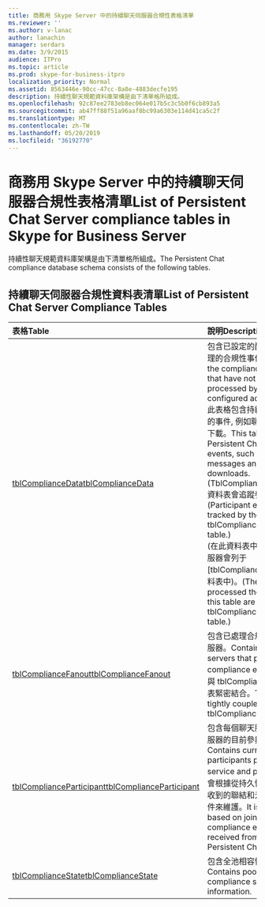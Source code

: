 ```yaml
---
title: 商務用 Skype Server 中的持續聊天伺服器合規性表格清單
ms.reviewer: ''
ms.author: v-lanac
author: lanachin
manager: serdars
ms.date: 3/9/2015
audience: ITPro
ms.topic: article
ms.prod: skype-for-business-itpro
localization_priority: Normal
ms.assetid: 8563446e-90cc-47cc-8a8e-4883decfe195
description: 持續性聊天規範資料庫架構是由下清單格所組成。
ms.openlocfilehash: 92c87ee2783eb8ec064e017b5c3c5b0f6cb893a5
ms.sourcegitcommit: ab47ff88f51a96aaf8bc99a6303e114d41ca5c2f
ms.translationtype: MT
ms.contentlocale: zh-TW
ms.lasthandoff: 05/20/2019
ms.locfileid: "36192770"
---
```

# <a name="list-of-persistent-chat-server-compliance-tables-in-skype-for-business-server"></a><span data-ttu-id="66c02-103">商務用 Skype Server 中的持續聊天伺服器合規性表格清單</span><span class="sxs-lookup"><span data-stu-id="66c02-103">List of Persistent Chat Server compliance tables in Skype for Business Server</span></span>
 
<span data-ttu-id="66c02-104">持續性聊天規範資料庫架構是由下清單格所組成。</span><span class="sxs-lookup"><span data-stu-id="66c02-104">The Persistent Chat compliance database schema consists of the following tables.</span></span>
  
## <a name="list-of-persistent-chat-server-compliance-tables"></a><span data-ttu-id="66c02-105">持續聊天伺服器合規性資料表清單</span><span class="sxs-lookup"><span data-stu-id="66c02-105">List of Persistent Chat Server Compliance Tables</span></span>

|<span data-ttu-id="66c02-106">**表格**</span><span class="sxs-lookup"><span data-stu-id="66c02-106">**Table**</span></span>|<span data-ttu-id="66c02-107">**說明**</span><span class="sxs-lookup"><span data-stu-id="66c02-107">**Description**</span></span>|
|:-----|:-----|
|[<span data-ttu-id="66c02-108">tblComplianceData</span><span class="sxs-lookup"><span data-stu-id="66c02-108">tblComplianceData</span></span>](tblcompliancedata.md) <br/> |<span data-ttu-id="66c02-109">包含已設定的配接器尚未處理的合規性事件。</span><span class="sxs-lookup"><span data-stu-id="66c02-109">Contains the compliance events that have not yet been processed by the configured adapter.</span></span>  <br/> <span data-ttu-id="66c02-110">此表格包含持續與聊天相關的事件, 例如聊天訊息和檔案下載。</span><span class="sxs-lookup"><span data-stu-id="66c02-110">This table includes Persistent Chat-related events, such as chat messages and file downloads.</span></span> <span data-ttu-id="66c02-111">(TblComplianceParticipant 資料表會追蹤參與者事件)。</span><span class="sxs-lookup"><span data-stu-id="66c02-111">(Participant events are tracked by the tblComplianceParticipant table.)</span></span>  <br/> <span data-ttu-id="66c02-112">(在此資料表中處理事件的伺服器會列于 [tblComplianceFanout] 資料表中)。</span><span class="sxs-lookup"><span data-stu-id="66c02-112">(The servers that processed the events in this table are listed in the tblComplianceFanout table.)</span></span>  <br/> |
|[<span data-ttu-id="66c02-113">tblComplianceFanout</span><span class="sxs-lookup"><span data-stu-id="66c02-113">tblComplianceFanout</span></span>](tblcompliancefanout.md) <br/> |<span data-ttu-id="66c02-114">包含已處理合規性事件的伺服器。</span><span class="sxs-lookup"><span data-stu-id="66c02-114">Contains the servers that processed a compliance event.</span></span> <span data-ttu-id="66c02-115">此表格與 tblComplianceData 資料表緊密結合。</span><span class="sxs-lookup"><span data-stu-id="66c02-115">This table is tightly coupled with the tblComplianceData table.</span></span>  <br/> |
|[<span data-ttu-id="66c02-116">tblComplianceParticipant</span><span class="sxs-lookup"><span data-stu-id="66c02-116">tblComplianceParticipant</span></span>](tblcomplianceparticipant.md) <br/> |<span data-ttu-id="66c02-117">包含每個聊天服務和每個伺服器的目前參與者。</span><span class="sxs-lookup"><span data-stu-id="66c02-117">Contains current participants per chat service and per server.</span></span> <span data-ttu-id="66c02-118">它會根據從持久性聊天服務接收到的聯結和元件相容性事件來維護。</span><span class="sxs-lookup"><span data-stu-id="66c02-118">It is maintained based on join and part compliance events received from the Persistent Chat service.</span></span>  <br/> |
|[<span data-ttu-id="66c02-119">tblComplianceState</span><span class="sxs-lookup"><span data-stu-id="66c02-119">tblComplianceState</span></span>](tblcompliancestate.md) <br/> |<span data-ttu-id="66c02-120">包含全池相容性狀態資訊。</span><span class="sxs-lookup"><span data-stu-id="66c02-120">Contains pool-wide compliance state information.</span></span>  <br/> |
   

